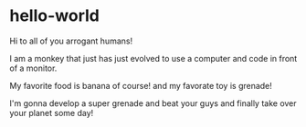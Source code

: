 # hello-world

Hi to all of you arrogant humans!

I am a monkey that just has just evolved to use a computer and code in front of a monitor. 

My favorite food is banana of course! and my favorate toy is grenade!

I'm gonna develop a super grenade and beat your guys and finally take over your planet some day!

